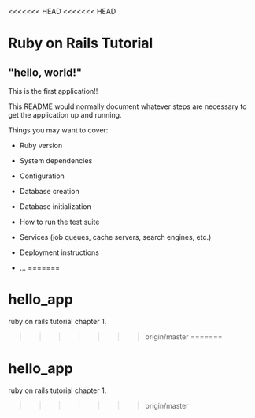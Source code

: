 <<<<<<< HEAD
<<<<<<< HEAD
# Ruby on Rails Tutorial

## "hello, world!"

This is the first application!!

This README would normally document whatever steps are necessary to get the
application up and running.

Things you may want to cover:

* Ruby version

* System dependencies

* Configuration

* Database creation

* Database initialization

* How to run the test suite

* Services (job queues, cache servers, search engines, etc.)

* Deployment instructions

* ...
=======
# hello_app
ruby on rails tutorial chapter 1.
>>>>>>> origin/master
=======
# hello_app
ruby on rails tutorial chapter 1.
>>>>>>> origin/master
